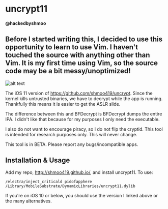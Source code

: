 # uncrypt11
#### @hackedbyshmoo

## Before I started writing this, I decided to use this opportunity to learn to use Vim. I haven't touched the source with anything other than Vim. It is my first time using Vim, so the source code may be a bit messy/unoptimized!

![alt text](https://raw.githubusercontent.com/shmoo419/uncrypt11/master/IMG_0899.PNG)

The iOS 11 version of https://github.com/shmoo419/uncrypt. Since the kernel kills untrusted binaries, we have to decrypt while the app is running. Thankfully this means it is easier to get the ASLR slide.

The difference between this and BFDecrypt is BFDecrypt dumps the entire IPA. I didn't like that because for my purposes I only need the executable.

I also do not want to encourage piracy, so I do not flip the cryptid. This tool is intended for research purposes only. This will never change.

This tool is in BETA. Please report any bugs/incompatible apps.

## Installation & Usage

Add my repo, http://shmoo419.github.io/, and install uncrypt11. To use:
```
/electra/inject_criticald pidofapphere /Library/MobileSubstrate/DynamicLibraries/uncrypt11.dylib
```

If you're on iOS 10 or below, you should use the version I linked above or the many alternatives.
